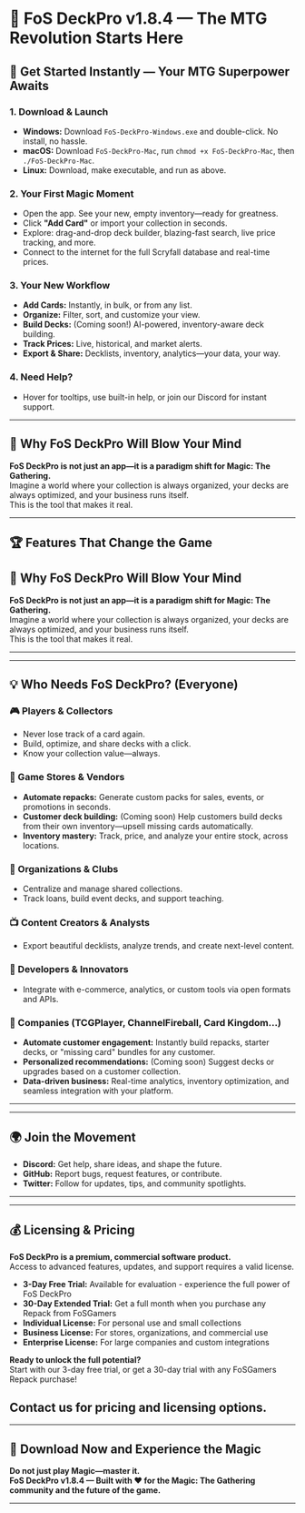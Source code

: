 # 🎴 FoS DeckPro v1.8.4 — The MTG Revolution Starts Here

## 🚦 Get Started Instantly — Your MTG Superpower Awaits

### 1. Download & Launch

- **Windows:** Download `FoS-DeckPro-Windows.exe` and double-click. No install, no hassle.
- **macOS:** Download `FoS-DeckPro-Mac`, run `chmod +x FoS-DeckPro-Mac`, then `./FoS-DeckPro-Mac`.
- **Linux:** Download, make executable, and run as above.

### 2. Your First Magic Moment

- Open the app. See your new, empty inventory—ready for greatness.
- Click **"Add Card"** or import your collection in seconds.
- Explore: drag-and-drop deck builder, blazing-fast search, live price tracking, and more.
- Connect to the internet for the full Scryfall database and real-time prices.

### 3. Your New Workflow

- **Add Cards:** Instantly, in bulk, or from any list.
- **Organize:** Filter, sort, and customize your view.
- **Build Decks:** (Coming soon!) AI-powered, inventory-aware deck building.
- **Track Prices:** Live, historical, and market alerts.
- **Export & Share:** Decklists, inventory, analytics—your data, your way.

### 4. Need Help?

- Hover for tooltips, use built-in help, or join our Discord for instant support.

---

## 🚀 Why FoS DeckPro Will Blow Your Mind

**FoS DeckPro is not just an app—it is a paradigm shift for Magic: The Gathering.**  
Imagine a world where your collection is always organized, your decks are always optimized, and your business runs itself.  
This is the tool that makes it real.

---

## 🏆 Features That Change the Game

## 🚀 Why FoS DeckPro Will Blow Your Mind

**FoS DeckPro is not just an app—it is a paradigm shift for Magic: The Gathering.**  
Imagine a world where your collection is always organized, your decks are always optimized, and your business runs itself.  
This is the tool that makes it real.

---
---

## 💡 Who Needs FoS DeckPro? (Everyone)

### 🎮 Players & Collectors
- Never lose track of a card again.
- Build, optimize, and share decks with a click.
- Know your collection value—always.

### 🏪 Game Stores & Vendors
- **Automate repacks:** Generate custom packs for sales, events, or promotions in seconds.
- **Customer deck building:** (Coming soon) Help customers build decks from their own inventory—upsell missing cards automatically.
- **Inventory mastery:** Track, price, and analyze your entire stock, across locations.

### 🏢 Organizations & Clubs
- Centralize and manage shared collections.
- Track loans, build event decks, and support teaching.

### 📺 Content Creators & Analysts
- Export beautiful decklists, analyze trends, and create next-level content.

### 🤖 Developers & Innovators
- Integrate with e-commerce, analytics, or custom tools via open formats and APIs.

### 🏢 Companies (TCGPlayer, ChannelFireball, Card Kingdom…)
- **Automate customer engagement:** Instantly build repacks, starter decks, or "missing card" bundles for any customer.
- **Personalized recommendations:** (Coming soon) Suggest decks or upgrades based on a customer collection.
- **Data-driven business:** Real-time analytics, inventory optimization, and seamless integration with your platform.

---
---

## 🌍 Join the Movement

- **Discord:** Get help, share ideas, and shape the future.
- **GitHub:** Report bugs, request features, or contribute.
- **Twitter:** Follow for updates, tips, and community spotlights.

---
---

## 💰 Licensing & Pricing

**FoS DeckPro is a premium, commercial software product.**  
Access to advanced features, updates, and support requires a valid license.

- **3-Day Free Trial:** Available for evaluation - experience the full power of FoS DeckPro
- **30-Day Extended Trial:** Get a full month when you purchase any Repack from FoSGamers
- **Individual License:** For personal use and small collections
- **Business License:** For stores, organizations, and commercial use
- **Enterprise License:** For large companies and custom integrations

**Ready to unlock the full potential?**  
Start with our 3-day free trial, or get a 30-day trial with any FoSGamers Repack purchase!

**Contact us for pricing and licensing options.**
---
---

## 🎉 Download Now and Experience the Magic

**Do not just play Magic—master it.  
FoS DeckPro v1.8.4 — Built with ❤️ for the Magic: The Gathering community and the future of the game.**

---
